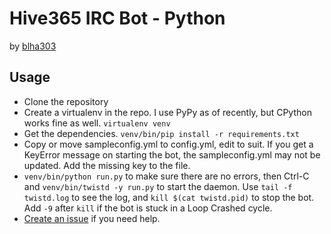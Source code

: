 Hive365 IRC Bot - Python
========================

by [blha303](https://github.com/blha303)

Usage
-----

* Clone the repository
* Create a virtualenv in the repo. I use PyPy as of recently, but CPython works fine as well. `virtualenv venv`
* Get the dependencies. `venv/bin/pip install -r requirements.txt`
* Copy or move sampleconfig.yml to config.yml, edit to suit. If you get a KeyError message on starting the bot, the sampleconfig.yml may not be updated. Add the missing key to the file.
* `venv/bin/python run.py` to make sure there are no errors, then Ctrl-C and `venv/bin/twistd -y run.py` to start the daemon. Use `tail -f twistd.log` to see the log, and `kill $(cat twistd.pid)` to stop the bot. Add `-9` after `kill` if the bot is stuck in a Loop Crashed cycle.
* [Create an issue](https://github.com/blha303/H365IRC-Python/issues) if you need help.